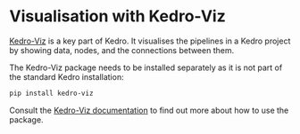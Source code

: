 # Visualisation with Kedro-Viz

[Kedro-Viz](https://github.com/kedro-org/kedro-viz) is a key part of Kedro. It visualises the pipelines in a Kedro project by showing data, nodes, and the connections between them.

The Kedro-Viz package needs to be installed separately as it is not part of the standard Kedro installation:

```bash
pip install kedro-viz
```

Consult the [Kedro-Viz documentation](https://docs.kedro.org/projects/kedro-viz/en/latest/) to find out more about how to use the package.

